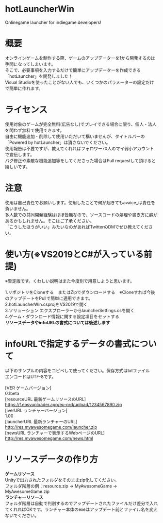 # hotLauncherWin
 Onlinegame launcher for indiegame developers!
 
# 概要
 オンラインゲームを制作する際、ゲームのアップデーターを1から開発するのは手間になってしまいます。<br>
 そこで、必要事項を入力するだけで簡単にアップデーターを作成できる「hotLauncher」を開発しました！<br>
 Visual Studioを使ったことがない人でも、いくつかのパラメーターの設定だけで簡単に作れます。<br>
 
# ライセンス
 使用対象のゲームが完全無料(広告なし)でプレイできる場合に限り、個人・法人を問わず無料で使用できます。<br>
 自由に機能追加・削除して使用いただいて構いませんが、タイトルバーの「Powered by hotLauncher」は消さないでください。<br>
 使用報告は不要ですが、教えてくれればフォロワー70人のマイ弱小アカウントで宣伝します。<br>
 バグ修正や素敵な機能追加等をしてくださった場合はPull requestして頂けると嬉しいです。<br>
 
# 注意
 使用は自己責任でお願いします。使用したことで何が起きてもavaice_は責任を負いません。<br>
 多人数での共同開発経験はほぼ皆無なので、ソースコードの処理や書き方に癖があるかもしれません。そこはご了承ください。<br>
 「こうしたほうがいい」みたいなのがあればTwitterのDMでぜひ教えてください。<br>

# 使い方(※VS2019とC#が入っている前提)
※暫定版です。くわしい説明はまた今度別で用意しようと思います。<br><br>
  1.リポジトリをCloneする　またはZipでダウンロードする　※Cloneすれば今後のアップデートをPullで簡単に適用できます。<br>
  2.hotLauncherWin.csprojをVS2019で開く<br>
  3.ソリューション エクスプローラーからlauncherSettings.csを開く<br>
  4.ゲーム・ダウンロード情報に関する設定項目をセットする<br>
  <b>リソースデータやinfoURLの書式については後述します</b>
    
# infoURLで指定するデータの書式について
 以下のサンプルの内容をコピペして使ってください。保存方式はtxtファイル　エンコードはUTF-8です。<br><br>
 \[VER ゲームバージョン\]<br>
 0.1beta<br>
 \[resourceURL 最新ゲームリソースのURL\]<br>
 https://f.easyuploader.app/eu-prd/upload/1234567890.zip<br>
 \[lverURL ランチャーバージョン\]<br>
 1.00<br>
 \[launcherURL 最新ランチャーのURL\]<br>
 http://res.myawesomegame.com/launcher.zip<br>
 \[newsURL ランチャーで表示するWebページのURL\]<br>
 http://res.myawesomegame.com/news.html<br>

# リソースデータの作り方
 <b>ゲームリソース</b><br>
 Unityで出力されたフォルダをそのままzip化してください。<br>
 フォルダ階層の例：resource.zip -> MyAwesomeGame -> MyAwesomeGame.zip<br>
 <b>ランチャーリソース</b><br>
 フォルダ階層は自動で判別するのでアップデートされたファイルだけ差分で入れてくれればOKです。ランチャー本体のexeはアップデート前とファイル名を変えないでください。<br>
